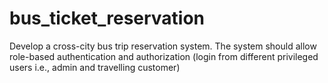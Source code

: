 # bus_ticket_reservation
Develop a cross-city bus trip reservation system. The system should allow role-based authentication and authorization (login from different privileged users i.e., admin and travelling customer)
